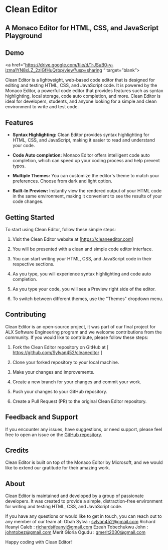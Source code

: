 # Clean Editor 
## A Monaco Editor for HTML, CSS, and JavaScript Playground

## Demo

<a href=”https://drive.google.com/file/d/1-JSuB0-y-izma1YN8xLZ_2zIGfHuQrbp/view?usp=sharing “ target=”blank”>


Clean Editor is a lightweight, web-based code editor that is designed for editing and testing HTML, CSS, and JavaScript code. It is powered by the Monaco Editor, a powerful code editor that provides features such as syntax highlighting, local storage, code auto completion, and more. Clean Editor is ideal for developers, students, and anyone looking for a simple and clean environment to write and test code.

## Features

- **Syntax Highlighting:** Clean Editor provides syntax highlighting for HTML, CSS, and JavaScript, making it easier to read and understand your code.

- **Code Auto completion:** Monaco Editor offers intelligent code auto completion, which can speed up your coding process and help prevent typos.

- **Multiple Themes:** You can customize the editor's theme to match your preferences. Choose from dark and light option.

- **Built-In Preview:** Instantly view the rendered output of your HTML code in the same environment, making it convenient to see the results of your code changes.

## Getting Started

To start using Clean Editor, follow these simple steps:

1. Visit the Clean Editor website at [https://cleaneeditor.com]

2. You will be presented with a clean and simple code editor interface.

3. You can start writing your HTML, CSS, and JavaScript code in their respective sections.

4. As you type, you will experience syntax highlighting and code auto completion.

5. As you type your code, you will see a Preview right side of the editor.

6. To switch between different themes, use the "Themes" dropdown menu.

## Contributing

Clean Editor is an open-source project, it was part of our final project for ALX Software Engineering program and we welcome contributions from the community. If you would like to contribute, please follow these steps:

1. Fork the Clean Editor repository on GitHub at [ https://github.com/Sylvan452/cleaneditor ]

2. Clone your forked repository to your local machine.

3. Make your changes and improvements.

4. Create a new branch for your changes and commit your work.

5. Push your changes to your GitHub repository.

6. Create a Pull Request (PR) to the original Clean Editor repository.

## Feedback and Support

If you encounter any issues, have suggestions, or need support, please feel free to open an issue on the [GitHub repository]( https://github.com/Sylvan452/cleaneditor ).

## Credits

Clean Editor is built on top of the Monaco Editor by Microsoft, and we would like to extend our gratitude for their amazing work.

## About

Clean Editor is maintained and developed by a group of passionate developers. It was created to provide a simple, distraction-free environment for writing and testing HTML, CSS, and JavaScript code.

If you have any questions or would like to get in touch, you can reach out to any member of our team at:
Obah Sylva : sylvan452@gmail.com
Richard Ifeanyi Caleb : richardsifeanyi@gmail.com
Ezeah Tobechukwu John : johntobez@gmail.com
Merit Gloria Ogudu : gmerit2030@gmail.com


Happy coding with Clean Editor!

